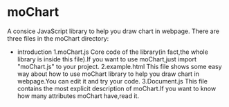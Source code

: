 # moChart
A consice JavaScript library to help you draw chart in webpage.
There are three files in the moChart directory:
- introduction
1.moChart.js
Core code of the library(in fact,the whole library is inside this file).If you want to use moChart,just import "moChart.js" to your project. 
2.example.html
This file shows some easy way about how to use moChart library to help you draw chart in webpage.You can edit it and try your code.
3.Document.js
This file contains the most explicit description of moChart.If you want to know how many attributes moChart have,read it.